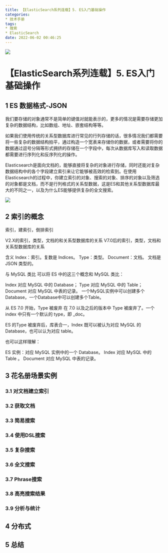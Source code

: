 ```yaml
---
title: 【ElasticSearch系列连载】5. ES入门基础操作
categories:
* 技术手册
tags:
* 搜索
* ElasticSearch
date: 2022-06-02 00:46:25
---
```


![](https://nginx.mostintelligentape.com/blogimg/202205/es/es_logo.jpg)

# 【ElasticSearch系列连载】5. ES入门基础操作

## 1 ES 数据格式-JSON

我们要存储的对象通常不是简单的键值对就能表示的，更多的情况是需要存储更加复杂的数据结构，比如数组、地址、嵌套结构等等。

如果我们使用传统的关系型数据库进行常见的行列存储的话，很多情况我们都需要将一些复杂的数据结构拍平，通过构造一个宽表来存储你的数据，或者需要将你的数据通过逗号分隔等形式拥挤的存储在一个字段中，每次从数据库写入和读取数据都需要进行序列化和反序列化的操作。

Elasticsearch是面向文档的，能够直接将复杂的对象进行存储，同时还能对复杂数据结构中的各个字段建立索引来让它能够被高效的检索到。在使用Elasticsearch的过程中，你建立索引的对象、搜索的对象、排序的对象以及筛选的对象都是文档，而不是行列格式的关系型数据，这是ES和其他关系型数据库最大的不同之一，以及为什么ES能够提供复杂的全文搜索。

![](https://nginx.mostintelligentape.com/blogimg/202206/es/sql-vs-nosql.jpg)



## 2 索引的概念

索引，建索引，倒排索引

V2.X的索引，类型，文档的和关系型数据库的关系
V7.0后的索引，类型，文档和关系型数据库的关系

含义
Index：索引。复数是 Indices。
Type：类型。
Document：文档。
文档是 JSON 类型的。

与 MySQL 类比
可以将 ES 中的这三个概念和 MySQL 类比：

Index 对应 MySQL 中的 Database；
Type 对应 MySQL 中的 Table；
Document 对应 MySQL 中表的记录。
一个MySQL实例中可以创建多个 Database，一个Database中可以创建多个Table。

从 ES 7.0 开始，Type 被废弃
在 7.0 以及之后的版本中 Type 被废弃了。一个 index 中只有一个默认的 type，即 _doc。

ES 的Type 被废弃后，库表合一，Index 既可以被认为对应 MySQL 的 Database，也可以认为对应 table。

也可以这样理解：

ES 实例：对应 MySQL 实例中的一个 Database。
Index 对应 MySQL 中的 Table 。
Document 对应 MySQL 中表的记录。

## 3 花名册场景实例

### 3.1 对文档建立索引
### 3.2 获取文档
### 3.3 简易搜索
### 3.4 使用DSL搜索
### 3.5 复杂搜索
### 3.6 全文搜索
### 3.7 Phrase搜索
### 3.8 高亮搜索结果
### 3.9 分析与统计

## 4 分布式
## 5 总结
